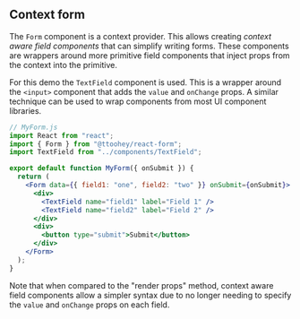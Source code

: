 ## Context form

The `Form` component is a context provider. This allows creating _context aware field components_
that can simplify writing forms. These components are wrappers around more
primitive field components that inject props from the context into the primitive.

For this demo the `TextField` component is used. This is a wrapper around the
`<input>` component that adds the `value` and `onChange` props. A similar
technique can be used to wrap components from most UI component libraries.

```jsx
// MyForm.js
import React from "react";
import { Form } from "@ttoohey/react-form";
import TextField from "../components/TextField";

export default function MyForm({ onSubmit }) {
  return (
    <Form data={{ field1: "one", field2: "two" }} onSubmit={onSubmit}>
      <div>
        <TextField name="field1" label="Field 1" />
        <TextField name="field2" label="Field 2" />
      </div>
      <div>
        <button type="submit">Submit</button>
      </div>
    </Form>
  );
}
```

Note that when compared to the "render props" method, context aware field components
allow a simpler syntax due to no longer needing to specify the `value` and
`onChange` props on each field.
